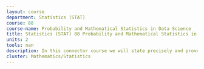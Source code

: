 ```yaml
---
layout: course 
department: Statistics (STAT)
course: 88
course-name: Probability and Mathematical Statistics in Data Science
title: Statistics (STAT) 88 Probability and Mathematical Statistics in Data Science
units: 2
tools: nan
description: In this connector course we will state precisely and prove results discovered in DS8 through working with data. Topics include - total variation distance between discrete distributions; the mean, standard deviation, and tail bounds; correlation, and the derivation of the regression equation; probabilities, random variables, and the Central Limit Theorem; probabilistic models; symmetries in random permutations; prior and posterior distributions, and Bayes rule.
cluster: Mathematics/Statistics
---
```

